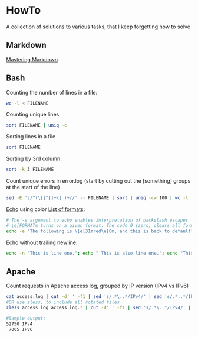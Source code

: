 # HowTo
A collection of solutions to various tasks, that I keep forgetting how to solve

## Markdown
[Mastering Markdown](https://guides.github.com/features/mastering-markdown/)

## Bash
Counting the number of lines in a file:
```bash
wc -l < FILENAME
```

Counting unique lines
```bash
sort FILENAME | uniq -c
```

Sorting lines in a file
```bash
sort FILENAME
```

Sorting by 3rd column
```bash
sort -k 3 FILENAME
```

Count unique errors in error.log (start by cutting out the \[something\] groups at the start of the line)
```bash
sed -E 's/^(\[[^]]+\] )+//' -- FILENAME | sort | uniq -cw 100 | wc -l
```

[Echo](https://linux.die.net/man/1/echo) using color [List of formats](https://misc.flogisoft.com/bash/tip_colors_and_formatting):
```bash
# The -e argument to echo enables interpretation of backslash escapes
# \e[FORMATm turns on a given format. The code 0 (zero) clears all formatting
echo -e "The following is \[e[31mred\e[0m, and this is back to default"
```

Echo without trailing newline:
```bash
echo -n "This is line one."; echo " This is also line one."; echo "This is line two."
```

## Apache
Count requests in Apache access log, grouped by IP version (IPv4 vs IPv6)
```bash
cat access.log | cut -d' ' -f1 | sed 's/.*\..*/IPv4/' | sed 's/.*:.*/IPv6/' | sort | uniq -c
#OR use zless, to include all rotated files
zless access.log access.log.* | cut -d' ' -f1 | sed 's/.*\..*/IPv4/' | sed 's/.*:.*/IPv6/' | sort | uniq -c

#Sample output:
52750 IPv4
 7005 IPv6
```
